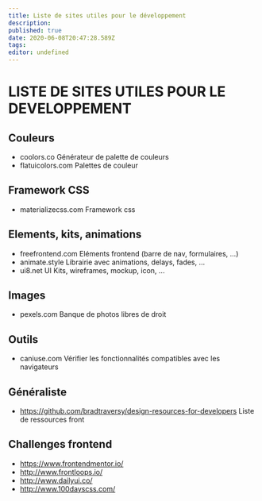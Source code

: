 ```yaml
---
title: Liste de sites utiles pour le développement
description: 
published: true
date: 2020-06-08T20:47:28.589Z
tags: 
editor: undefined
---
```


# LISTE DE SITES UTILES POUR LE DEVELOPPEMENT

## Couleurs

- coolors.co Générateur de palette de couleurs
- flatuicolors.com Palettes de couleur

## Framework CSS

- materializecss.com Framework css

## Elements, kits, animations

- freefrontend.com Eléments frontend (barre de nav, formulaires, ...)
- animate.style Librairie avec animations, delays, fades, ...
- ui8.net UI Kits, wireframes, mockup, icon, ...

## Images

- pexels.com Banque de photos libres de droit

## Outils

- caniuse.com Vérifier les fonctionnalités compatibles avec les navigateurs

## Généraliste

- https://github.com/bradtraversy/design-resources-for-developers Liste de ressources front

## Challenges frontend

- https://www.frontendmentor.io/
- http://www.frontloops.io/
- http://www.dailyui.co/
- http://www.100dayscss.com/



